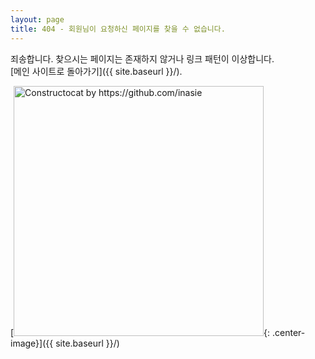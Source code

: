 ```yaml
---
layout: page
title: 404 - 회원님이 요청하신 페이지를 찾을 수 없습니다.
---
```


죄송합니다. 찾으시는 페이지는 존재하지 않거나 링크 패턴이 이상합니다. <br>[메인 사이트로 돌아가기]({{ site.baseurl }}/).

[<img src="{{ site.baseurl }}/images/404.jpg" alt="Constructocat by https://github.com/inasie" style="width: 400px;"/>{: .center-image}]({{ site.baseurl }}/)

